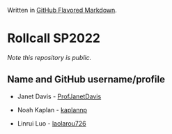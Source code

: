 Written in [GitHub Flavored Markdown](https://help.github.com/articles/github-flavored-markdown).

Rollcall SP2022
===============

_Note this repository is public._

Name and GitHub username/profile
--------------------------------
* Janet Davis - [ProfJanetDavis](https://github.com/ProfJanetDavis)

* Noah Kaplan - [kaplannp](https://github.com/kaplannp)
* Linrui Luo - [laolarou726](https://github.com/laolarou726)
